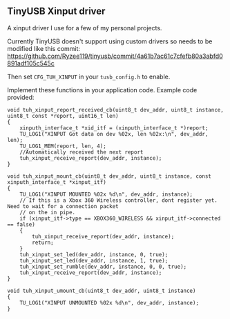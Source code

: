 ## TinyUSB Xinput driver

A xinput driver I use for a few of my personal projects.

Currently TinyUSB doesn't support using custom drivers so needs to be modified like this commit: https://github.com/Ryzee119/tinyusb/commit/4a61b7ac61c7cfefb80a3abfd0891adf105c545c

Then set `CFG_TUH_XINPUT` in your `tusb_config.h` to enable.

Implement these functions in your application code. Example code provided:
```
void tuh_xinput_report_received_cb(uint8_t dev_addr, uint8_t instance, uint8_t const *report, uint16_t len)
{
    xinputh_interface_t *xid_itf = (xinputh_interface_t *)report;
    TU_LOG1("XINPUT Got data on dev %02x, len %02x:\n", dev_addr, len);
    TU_LOG1_MEM(report, len, 4);
    //Automatically received the next report
    tuh_xinput_receive_report(dev_addr, instance);
}

void tuh_xinput_mount_cb(uint8_t dev_addr, uint8_t instance, const xinputh_interface_t *xinput_itf)
{
    TU_LOG1("XINPUT MOUNTED %02x %d\n", dev_addr, instance);
    // If this is a Xbox 360 Wireless controller, dont register yet. Need to wait for a connection packet
    // on the in pipe.
    if (xinput_itf->type == XBOX360_WIRELESS && xinput_itf->connected == false)
    {
        tuh_xinput_receive_report(dev_addr, instance);
        return;
    }
    tuh_xinput_set_led(dev_addr, instance, 0, true);
    tuh_xinput_set_led(dev_addr, instance, 1, true);
    tuh_xinput_set_rumble(dev_addr, instance, 0, 0, true);
    tuh_xinput_receive_report(dev_addr, instance);
}

void tuh_xinput_umount_cb(uint8_t dev_addr, uint8_t instance)
{
    TU_LOG1("XINPUT UNMOUNTED %02x %d\n", dev_addr, instance);
}
```
